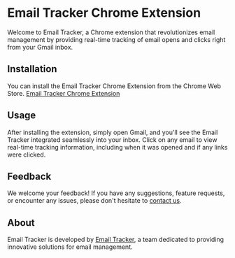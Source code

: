 # Email Tracker Chrome Extension

Welcome to Email Tracker, a Chrome extension that revolutionizes email management by providing real-time tracking of email opens and clicks right from your Gmail inbox.

## Installation

You can install the Email Tracker Chrome Extension from the Chrome Web Store. [Email Tracker Chrome Extension](https://chromewebstore.google.com/detail/email-tracker-free-email/mmkkkedfpenlibbhepgncmmoclhbaafo)

## Usage

After installing the extension, simply open Gmail, and you'll see the Email Tracker integrated seamlessly into your inbox. Click on any email to view real-time tracking information, including when it was opened and if any links were clicked.

## Feedback

We welcome your feedback! If you have any suggestions, feature requests, or encounter any issues, please don't hesitate to [contact us](https://emailtracker.cc).

## About

Email Tracker is developed by [Email Tracker](https://emailtracker.cc), a team dedicated to providing innovative solutions for email management.

